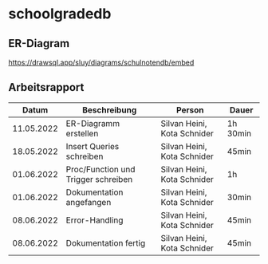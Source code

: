 # schoolgradedb

## ER-Diagram
https://drawsql.app/sluy/diagrams/schulnotendb/embed

## Arbeitsrapport

Datum | Beschreibung | Person | Dauer |
--- | --- | --- | --- |
11.05.2022 | ER-Diagramm erstellen | Silvan Heini, Kota Schnider | 1h 30min |
18.05.2022 | Insert Queries schreiben | Silvan Heini, Kota Schnider | 45min |
01.06.2022 | Proc/Function und Trigger schreiben | Silvan Heini, Kota Schnider | 1h |
01.06.2022 | Dokumentation angefangen | Silvan Heini, Kota Schnider | 30min |
08.06.2022 | Error-Handling | Silvan Heini, Kota Schnider | 45min |
08.06.2022 | Dokumentation fertig | Silvan Heini, Kota Schnider | 45min |
